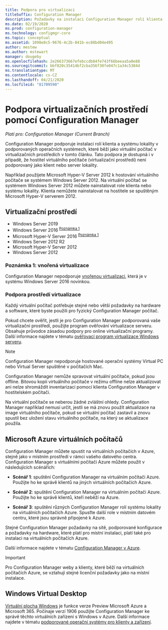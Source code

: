 ```yaml
---
title: Podpora pro virtualizaci
titleSuffix: Configuration Manager
description: Požadavky na instalaci Configuration Manager rolí klienta a systému lokality v prostředí virtualizace.
ms.date: 02/19/2020
ms.prod: configuration-manager
ms.technology: configmgr-core
ms.topic: conceptual
ms.assetid: 1098e8c5-9676-4c2b-841b-ec88bd04e495
author: mestew
ms.author: mstewart
manager: dougeby
ms.openlocfilehash: 2e266373667efebccdb84fe743f66beeaa5a0e88
ms.sourcegitcommit: bbf820c35414bf2cba356f30fe047c1a34c5384d
ms.translationtype: MT
ms.contentlocale: cs-CZ
ms.lasthandoff: 04/21/2020
ms.locfileid: "81709590"
---
```

# <a name="support-for-virtualization-environments-with-configuration-manager"></a>Podpora virtualizačních prostředí pomocí Configuration Manager

*Platí pro: Configuration Manager (Current Branch)*

Configuration Manager podporuje instalaci rolí klienta a systému lokality v podporovaných operačních systémech, které běží jako virtuální počítač v virtualizačních prostředích v tomto článku. Tato podpora je dostupná i v případě, že hostitel virtuálního počítače (virtualizační prostředí) není podporovaný jako klient nebo server lokality.  

Například použijete Microsoft Hyper-V Server 2012 k hostování virtuálního počítače se systémem Windows Server 2012. Na virtuální počítač se systémem Windows Server 2012 můžete nainstalovat role klienta nebo systému lokality. Klienta nemůžete nainstalovat na hostitele se spuštěným Microsoft Hyper-V serverem 2012.  

## <a name="virtualization-environments"></a>Virtualizační prostředí

- Windows Server 2019  
- Windows Server 2016 <sup> [Poznámka 1](#bkmk_note1)</sup>  
- Microsoft Hyper-V Server 2016 <sup> [Poznámka 1](#bkmk_note1)</sup>  
- Windows Server 2012 R2  
- Microsoft Hyper-V Server 2012  
- Windows Server 2012  

### <a name="note-1-nested-virtualization"></a><a name="bkmk_note1"></a>Poznámka 1: vnořená virtualizace

Configuration Manager nepodporuje [vnořenou virtualizaci](https://docs.microsoft.com/windows-server/virtualization/hyper-v/What-s-new-in-Hyper-V-on-Windows#nested-virtualization-new), která je v systému Windows Server 2016 novinkou.

### <a name="virtualization-environment-support"></a>Podpora prostředí virtualizace

Každý virtuální počítač potřebuje stejné nebo větší požadavky na hardware a software, které byste použili pro fyzický Configuration Manager počítač.  

Pokud chcete ověřit, jestli je pro Configuration Manager podporovaná vaše virtualizační prostředí, použijte program ověřování virtualizace serveru. Obsahuje průvodce zásadou podpory pro online virtualizační programy. Další informace najdete v tématu [ověřovací program virtualizace Windows serveru](https://www.windowsservercatalog.com/svvp.aspx).  

> [!NOTE]  
> Configuration Manager nepodporuje hostované operační systémy Virtual PC nebo Virtual Server spuštěné v počítačích Mac.  

Configuration Manager nemůže spravovat virtuální počítače, pokud jsou offline. Bitovou kopii virtuálního počítače v režimu offline nelze aktualizovat ani nelze shromáždit inventarizaci pomocí klienta Configuration Manager v hostitelském počítači.  

Na virtuální počítače se neberou žádné zvláštní ohledy. Configuration Manager například nemusí určit, jestli se má znovu použít aktualizace na image virtuálního počítače, pokud se virtuální počítač zastavil a znovu spustil bez uložení stavu virtuálního počítače, na který se aktualizace použila.  

##  <a name="microsoft-azure-virtual-machines"></a><a name="bkmk_Azure"></a>Microsoft Azure virtuálních počítačů  

Configuration Manager můžete spustit na virtuálních počítačích v Azure, stejně jako v místním prostředí v rámci vašeho datového centra. Configuration Manager s virtuálními počítači Azure můžete použít v následujících scénářích:  

- **Scénář 1**: spuštění Configuration Manager na virtuálním počítači Azure. Použijte ho ke správě klientů na jiných virtuálních počítačích Azure.  

- **Scénář 2**: spuštění Configuration Manager na virtuálním počítači Azure. Použijte ho ke správě klientů, kteří neběží na Azure.  

- **Scénář 3**: spuštění různých Configuration Manager rolí systému lokality na virtuálních počítačích Azure. Spusťte další role v místním datovém centru, které jsou správně připojené k Azure.  

Stejné Configuration Manager požadavky na sítě, podporované konfigurace a požadavky na hardware, které platí pro místní instalaci, platí také pro instalaci na virtuálních počítačích Azure.  

Další informace najdete v tématu [Configuration Manager v Azure](../../understand/configuration-manager-on-azure.md).

> [!IMPORTANT]  
> Pro Configuration Manager weby a klienty, které běží na virtuálních počítačích Azure, se vztahují stejné licenční požadavky jako na místní instalace.  

## <a name="windows-virtual-desktop"></a>Windows Virtual Desktop

[Virtuální plocha Windows](https://docs.microsoft.com/azure/virtual-desktop/) je funkce verze Preview Microsoft Azure a Microsoft 365. Počínaje verzí 1906 použijte Configuration Manager ke správě těchto virtuálních zařízení s Windows v Azure. Další informace najdete v tématu [podporované operační systémy pro klienty a zařízení](supported-operating-systems-for-clients-and-devices.md).
